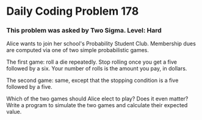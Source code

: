 # Daily Coding Problem 178
### This problem was asked by Two Sigma. Level: Hard

Alice wants to join her school's Probability Student Club. Membership dues are computed via one of two simple probabilistic games.

The first game: roll a die repeatedly. Stop rolling once you get a five followed by a six. 
Your number of rolls is the amount you pay, in dollars.

The second game: same, except that the stopping condition is a five followed by a five.

Which of the two games should Alice elect to play? Does it even matter? 
Write a program to simulate the two games and calculate their expected value.
